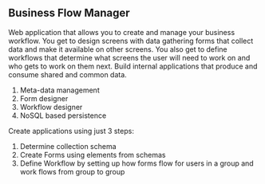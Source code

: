 <h2>Business Flow Manager</h2>

Web application that allows you to create and manage your business workflow. You get to design screens with data gathering forms that collect data and make it available on other screens. You also get to define workflows that determine what screens the user will need to work on and who gets to work on them next. Build internal applications that produce and consume shared and common data.

1. Meta-data management<br/>
2. Form designer<br/>
3. Workflow designer<br/>
4. NoSQL based persistence<br/>

Create applications using just 3 steps:

1. Determine collection schema<br/>
2. Create Forms using elements from schemas<br/>
3. Define Workflow by setting up how forms flow for users in a group and work flows from group to group
